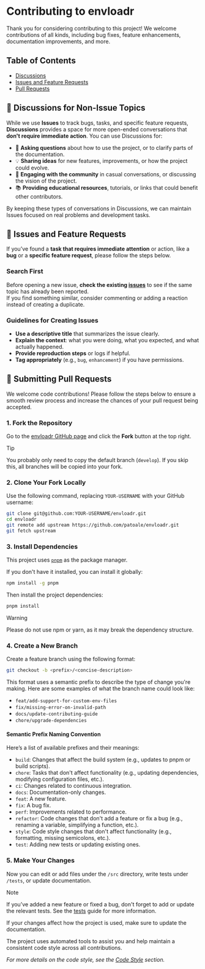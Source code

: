 # Contributing to envloadr

Thank you for considering contributing to this project! We welcome contributions of all kinds, including bug fixes, feature enhancements, documentation improvements, and more.

## Table of Contents

- [Discussions](#-discussions-for-non-issue-topics)
- [Issues and Feature Requests](#-issues-and-feature-requests)
- [Pull Requests](#-submitting-pull-requests)

## 💬 Discussions for Non-Issue Topics

While we use **Issues** to track bugs, tasks, and specific feature requests, **Discussions** provides a space for more open-ended conversations that **don't require immediate action**. You can use Discussions for:

- 🤔 **Asking questions** about how to use the project, or to clarify parts of the documentation.
- 💡 **Sharing ideas** for new features, improvements, or how the project could evolve.
- 👥 **Engaging with the community** in casual conversations, or discussing the vision of the project.
- 📚 **Providing educational resources**, tutorials, or links that could benefit other contributors.

By keeping these types of conversations in Discussions, we can maintain Issues focused on real problems and development tasks.

## 📝 Issues and Feature Requests

If you’ve found a **task that requires immediate attention** or action, like a **bug** or a **specific feature request**, please follow the steps below.

### Search First

Before opening a new issue, **check the existing [issues](https://github.com/patoale/envloadr/issues)** to see if the same topic has already been reported.  
If you find something similar, consider commenting or adding a reaction instead of creating a duplicate.

### Guidelines for Creating Issues

- **Use a descriptive title** that summarizes the issue clearly.
- **Explain the context**: what you were doing, what you expected, and what actually happened.
- **Provide reproduction steps** or logs if helpful.
- **Tag appropriately** (e.g., `bug`, `enhancement`) if you have permissions.

## 🚀 Submitting Pull Requests

We welcome code contributions! Please follow the steps below to ensure a smooth review process and increase the chances of your pull request being accepted.

### 1. Fork the Repository

Go to the [envloadr GitHub page](https://github.com/patoale/envloadr) and click the **Fork** button at the top right.  

> [!TIP]
> You probably only need to copy the default branch (`develop`). If you skip this, all branches will be copied into your fork.

### 2. Clone Your Fork Locally

Use the following command, replacing `YOUR-USERNAME` with your GitHub username:

```bash
git clone git@github.com:YOUR-USERNAME/envloadr.git
cd envloadr
git remote add upstream https://github.com/patoale/envloadr.git
git fetch upstream
```

### 3. Install Dependencies

This project uses [`pnpm`](https://pnpm.io) as the package manager.

If you don't have it installed, you can install it globally:

```bash
npm install -g pnpm
```

Then install the project dependencies:

```bash
pnpm install
```

> [!WARNING]
> Please do not use npm or yarn, as it may break the dependency structure.

### 4. Create a New Branch

Create a feature branch using the following format:

```bash
git checkout -b <prefix>/<concise-description>
```

This format uses a semantic prefix to describe the type of change you're making. Here are some examples of what the branch name could look like:
- `feat/add-support-for-custom-env-files`
- `fix/missing-error-on-invalid-path`
- `docs/update-contributing-guide`
- `chore/upgrade-dependencies`

#### Semantic Prefix Naming Convention

Here’s a list of available prefixes and their meanings:
- `build`: Changes that affect the build system (e.g., updates to pnpm or build scripts).
- `chore`: Tasks that don't affect functionality (e.g., updating dependencies, modifying configuration files, etc.).
- `ci`: Changes related to continuous integration.
- `docs`: Documentation-only changes.
- `feat`: A new feature.
- `fix`: A bug fix.
- `perf`: Improvements related to performance.
- `refactor`: Code changes that don't add a feature or fix a bug (e.g., renaming a variable, simplifying a function, etc.).
- `style`: Code style changes that don't affect functionality (e.g., formatting, missing semicolons, etc.).
- `test`: Adding new tests or updating existing ones.

### 5. Make Your Changes

Now you can edit or add files under the `/src` directory, write tests under `/tests`, or update documentation.

> [!NOTE]
> If you’ve added a new feature or fixed a bug, don't forget to add or update the relevant tests. See the [tests](#) guide for more information.
>
> If your changes affect how the project is used, make sure to update the documentation.

The project uses automated tools to assist you and help maintain a consistent code style across all contributions.

_For more details on the code style, see the [Code Style](#) section._